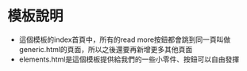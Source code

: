 # 模板說明
+ 這個模板的index首頁中，所有的read more按鈕都會跳到同一頁叫做generic.html的頁面，所以之後還要再新增更多其他頁面
+ elements.html是這個模板提供給我們的一些小零件、按鈕可以自由發揮
